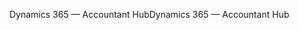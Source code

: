 <span data-ttu-id="45457-101">Dynamics 365 — Accountant Hub</span><span class="sxs-lookup"><span data-stu-id="45457-101">Dynamics 365 — Accountant Hub</span></span>
